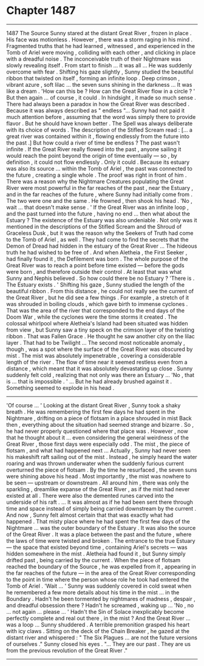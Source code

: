 
# Chapter 1487


---

1487 The Source
Sunny stared at the distant Great River , frozen in place . His face was motionless .
However , there was a storm raging in his mind . Fragmented truths that he had learned , witnessed , and experienced in the Tomb of Ariel were moving , colliding with each other , and clicking in place with a dreadful noise . The inconceivable truth of their Nightmare was slowly revealing itself .
From start to finish ... it was all ...
He was suddenly overcome with fear .
Shifting his gaze slightly , Sunny studied the beautiful ribbon that twisted on itself , forming an infinite loop .
Deep crimson , vibrant azure , soft lilac ... the seven suns shining in the darkness ...
It was like a dream .
'How can this be ? How can the Great River flow in a circle ? '
But then again … of course , it could .
In hindsight , it made so much sense .
There had always been a paradox in how the Great River was described . Because it was always described as " endless "... Sunny had not paid it much attention before , assuming that the word was simply there to provide flavor . But he should have known better . The Spell was always deliberate with its choice of words .
The description of the Stifled Scream read :
[... a great river was contained within it , flowing endlessly from the future into the past .]
But how could a river of time be endless ? The past wasn't infinite . If the Great River really flowed into the past , anyone sailing it would reach the point beyond the origin of time eventually — so , by definition , it could not flow endlessly .
Only it could . Because its estuary was also its source … within the Tomb of Ariel , the past was connected to the future , creating a single whole . The proof was right in front of him .
There was a reason why the Nightmare Creatures populating the Great River were most powerful in the far reaches of the past , near the Estuary , and in the far reaches of the future , where Sunny had initially come from . The two were one and the same .
He frowned , then shook his head .
'No , wait … that doesn't make sense . '
If the Great River was an infinite loop , and the past turned into the future , having no end … then what about the Estuary ? The existence of the Estuary was also undeniable . Not only was it mentioned in the descriptions of the Stifled Scream and the Shroud of Graceless Dusk , but it was the reason why the Seekers of Truth had come to the Tomb of Ariel , as well .
They had come to find the secrets that the Demon of Dread had hidden in the estuary of the Great River …
The hideous truth he had wished to be free of .
And when Aletheia , the First Seeker , had finally found it , the Defilement was born .
The whole purpose of the Great River was to reach a point before time existed — before the gods were born , and therefore outside their control . At least that was what Sunny and Nephis believed .
So how could there be no Estuary ?
'There is . The Estuary exists . '
Shifting his gaze , Sunny studied the length of the beautiful ribbon . From this distance , he could not really see the current of the Great River , but he did see a few things .
For example , a stretch of it was shrouded in boiling clouds , which gave birth to immense cyclones . That was the area of the river that corresponded to the end days of the Doom War , while the cyclones were the time storms it created .
The colossal whirlpool where Aletheia's Island had been situated was hidden from view , but Sunny saw a tiny speck on the crimson layer of the twisting ribbon . That was Fallen Grace . He thought he saw another city on the lilac layer . That had to be Twilight …
The second most noticeable anomaly , though , was a spot where the surface of the Great River was obscured by mist . The mist was absolutely impenetrable , covering a considerable length of the river . The flow of time near it seemed restless even from a distance , which meant that it was absolutely devastating up close .
Sunny suddenly felt cold , realizing that not only was there an Estuary …
'No , that is … that is impossible . '
… But he had already brushed against it .
Something seemed to explode in his head .
***
'Of course … '
Looking at the distant Great River , Sunny took a shaky breath .
He was remembering the first few days he had spent in the Nightmare , drifting on a piece of flotsam in a place shrouded in mist
Back then , everything about the situation had seemed strange and bizarre . So , he had never properly questioned where that place was . However , now that he thought about it … even considering the general weirdness of the Great River , those first days were especially odd .
The mist , the piece of flotsam , and what had happened next …
Actually , Sunny had never seen his makeshift raft sailing out of the mist . Instead , he simply heard the water roaring and was thrown underwater when the suddenly furious current overturned the piece of flotsam . By the time he resurfaced , the seven suns were shining above his head .
Most importantly , the mist was nowhere to be seen — upstream or downstream . All around him , there was only the sparkling , dreamlike expanse of the Great River , as if the mist had never existed at all . There were also the demented runes carved into the underside of his raft .
… It was almost as if he had been sent there through time and space instead of simply being carried downstream by the current .
And now , Sunny felt almost certain that that was exactly what had happened .
That misty place where he had spent the first few days of the Nightmare … was the outer boundary of the Estuary . It was also the source of the Great River .
It was a place between the past and the future , where the laws of time were twisted and broken . The entrance to the true Estuary — the space that existed beyond time , containing Ariel's secrets — was hidden somewhere in the mist .
Aletheia had found it , but Sunny simply drifted past , being carried by the current . When the piece of flotsam reached the boundary of the Source , he was expelled from it , appearing in the far reaches of the future — in the area of the Great River corresponding to the point in time where the person whose role he took had entered the Tomb of Ariel .
'Wait … '
Sunny was suddenly covered in cold sweat when he remembered a few more details about his time in the mist … in the Boundary .
Hadn't he been tormented by nightmares of madness , despair , and dreadful obsession there ? Hadn't he screamed , waking up …
'No , no … not again … please … '
Hadn't the Sin of Solace inexplicably become perfectly complete and real out there , in the mist ?
And the Great River … was a loop …
Sunny shuddered .
A terrible premonition grasped his heart with icy claws .
Sitting on the deck of the Chain Breaker , he gazed at the distant river and whispered :
" The Six Plagues … are not the future versions of ourselves ."
Sunny closed his eyes .
"... They are our past . They are us from the previous revolution of the Great River ."

---

